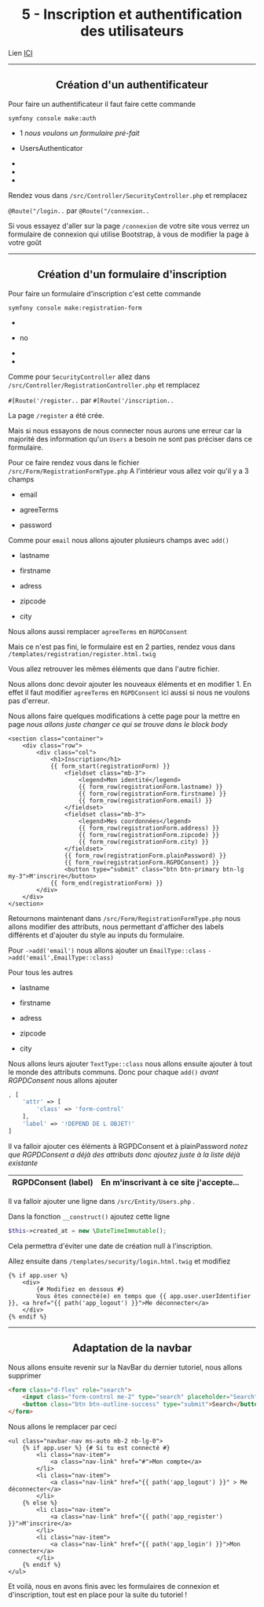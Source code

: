 <h1 align="center">5 - Inscription et authentification des utilisateurs</h1>

Lien [ICI](https://www.youtube.com/watch?v=INfHFDIjgrw&list=PLBq3aRiVuwyzI0MT4LhvwqkVenz5pF_DM)

---

<h2 align="center">Création d'un authentificateur</h2>

Pour faire un authentificateur il faut faire cette commande

```shell
symfony console make:auth
```

- 1 *nous voulons un formulaire pré-fait*

- UsersAuthenticator

- 

- 

- 

Rendez vous dans `/src/Controller/SecurityController.php` et remplacez 

`@Route("/login..` par `@Route("/connexion..`

Si vous essayez d'aller sur la page `/connexion` de votre site vous verrez un formulaire de connexion qui utilise Bootstrap, à vous de modifier la page à votre goût

---

<h2 align="center">Création d'un formulaire d'inscription</h2>

Pour faire un formulaire d'inscription c'est cette commande

```shell
symfony console make:registration-form
```

- 

- no

- 

- 

Comme pour `SecurityController` allez dans `/src/Controller/RegistrationController.php` et remplacez

`#[Route('/register..` par `#[Route('/inscription..`

La page `/register` a été crée.

Mais si nous essayons de nous connecter nous aurons une erreur car la majorité des information qu'un `Users` a besoin ne sont pas préciser dans ce formulaire.

Pour ce faire rendez vous dans le fichier `/src/Form/RegistrationFormType.php`
A l'intérieur vous allez voir qu'il y a 3 champs 

- email

- agreeTerms

- password

Comme pour `email` nous allons ajouter plusieurs champs avec `add()`

- lastname

- firstname

- adress

- zipcode

- city

Nous allons aussi remplacer `agreeTerms` en `RGPDConsent`

Mais ce n'est pas fini, le formulaire est en 2 parties, rendez vous dans `/templates/registration/register.html.twig`

Vous allez retrouver les mêmes éléments que dans l'autre fichier.

Nous allons donc devoir ajouter les nouveaux éléments et en modifier 1.
En effet il faut modifier `agreeTerms` en `RGPDConsent` ici aussi si nous ne voulons pas d'erreur.

Nous allons faire quelques modifications à cette page pour la mettre en page *nous allons juste changer ce qui se trouve dans le block body*

```twig
<section class="container">
    <div class="row">
        <div class="col">
            <h1>Inscription</h1>
            {{ form_start(registrationForm) }}
                <fieldset class="mb-3">
                    <legend>Mon identité</legend>
                    {{ form_row(registrationForm.lastname) }}
                    {{ form_row(registrationForm.firstname) }}
                    {{ form_row(registrationForm.email) }}
                </fieldset>    
                <fieldset class="mb-3">
                    <legend>Mes coordonnées</legend>
                    {{ form_row(registrationForm.address) }}
                    {{ form_row(registrationForm.zipcode) }}
                    {{ form_row(registrationForm.city) }}
                </fieldset>
                {{ form_row(registrationForm.plainPassword) }}
                {{ form_row(registrationForm.RGPDConsent) }}
                <button type="submit" class="btn btn-primary btn-lg my-3">M'inscrire</button>
            {{ form_end(registrationForm) }}
        </div>
    </div>
</section>
```

Retournons maintenant dans `/src/Form/RegistrationFormType.php` nous allons modifier des attributs, nous permettant d'afficher des labels différents et d'ajouter du style au inputs du formulaire.

Pour `->add('email')` nous allons ajouter un `EmailType::class` 
`->add('email',EmailType::class)`

Pour tous les autres

- lastname

- firstname

- adress

- zipcode

- city

Nous allons leurs ajouter `TextType::class` nous allons ensuite ajouter à tout le monde des attributs communs. Donc pour chaque `add()` *avant RGPDConsent* nous allons ajouter 

```php
, [
    'attr' => [
        'class' => 'form-control'
    ],
    'label' => '!DEPEND DE L OBJET!'
]
```

Il va falloir ajouter ces éléments à RGPDConsent et à plainPassword *notez que RGPDConsent a déjà des attributs donc ajoutez juste à la liste déjà existante*

| RGPDConsent (label) | En m\'inscrivant à ce site j\'accepte... |
| ------------------- | ---------------------------------------- |

Il va falloir ajouter une ligne dans `/src/Entity/Users.php` .

Dans la fonction `__construct()` ajoutez cette ligne

```php
$this->created_at = new \DateTimeImmutable();
```

Cela permettra d'éviter une date de création null à l'inscription.

Allez ensuite dans `/templates/security/login.html.twig` et modifiez

```twig
{% if app.user %}
    <div>
        {# Modifiez en dessous #}     
        Vous êtes connecté(e) en temps que {{ app.user.userIdentifier }}, <a href="{{ path('app_logout') }}">Me déconnecter</a> 
    </div>
{% endif %}
```

---

<h2 align="center">Adaptation de la navbar</h2>

Nous allons ensuite revenir sur la NavBar du dernier tutoriel, nous allons supprimer

```html
<form class="d-flex" role="search">
    <input class="form-control me-2" type="search" placeholder="Search" aria-label="Search">
    <button class="btn btn-outline-success" type="submit">Search</button>
</form>
```

Nous allons le remplacer par ceci

```twig
<ul class="navbar-nav ms-auto mb-2 nb-lg-0">
    {% if app.user %} {# Si tu est connecté #}
        <li class="nav-item">
            <a class="nav-link" href="#">Mon compte</a>
        </li>
        <li class="nav-item">
            <a class="nav-link" href="{{ path('app_logout') }}" > Me déconnecter</a>
        </li>
    {% else %}
        <li class="nav-item">
            <a class="nav-link" href="{{ path('app_register') }}">M'inscrire</a>
        </li>
        <li class="nav-item">
            <a class="nav-link" href="{{ path('app_login') }}">Mon connecter</a>
        </li>
    {% endif %}
</ul>     
```

Et voilà, nous en avons finis avec les formulaires de connexion et d'inscription, tout est en place pour la suite du tutoriel !


